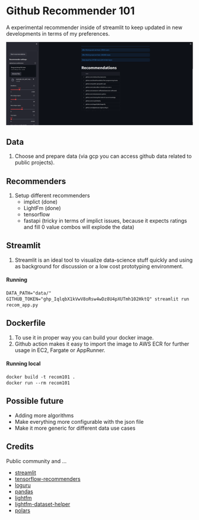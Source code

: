 # Github Recommender 101

A experimental recommender inside of streamlit to keep updated in new developments in terms of my preferences.

![Screenshot](screenshot.png)

## Data

1. Choose and prepare data (via gcp you can access github data related to public projects).

## Recommenders

1. Setup different recommenders
    * implict (done)
    * LightFm (done)
    * tensorflow
    * fastapi (tricky in terms of implict issues, because it expects ratings and fill 0 value combos will explode the data)

## Streamlit

1. Streamlit is an ideal tool to visualize data-science stuff quickly and using as background for discussion or a low cost prototyping environment.

#### Running

```
DATA_PATH="data/" GITHUB_TOKEN="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" streamlit run recom_app.py
``` 


## Dockerfile

1. To use it in proper way you can build your docker image.
2. Github action makes it easy to import the image to AWS ECR for further usage in EC2, Fargate or AppRunner.

#### Running local
  
```
docker build -t recom101 . 
docker run --rm recom101      
```

## Possible future

* Adding more algorithms
* Make everything more configurable with the json file
* Make it more generic for different data use cases

## Credits 

Public community and ...

* [streamlit](https://github.com/streamlit/streamlit)
* [tensorflow-recommenders](https://github.com/tensorflow/recommenders)
* [loguru](https://github.com/Delgan/loguru)
* [pandas](https://github.com/pandas-dev/pandas)
* [lightfm](https://github.com/lyst/lightfm)
* [lightfm-dataset-helper](https://github.com/Med-ELOMARI/LightFM-Dataset-Helper)
* [polars](https://github.com/pola-rs/polars/)
